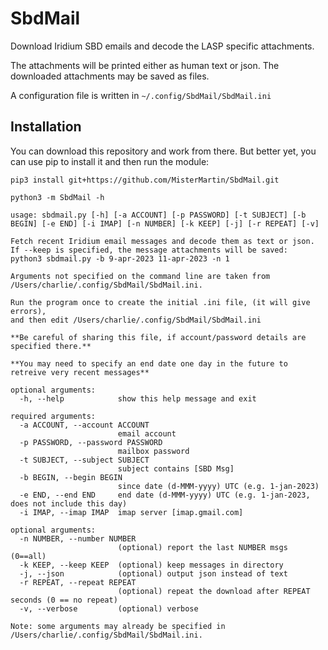 # SbdMail

Download Iridium SBD emails and decode the LASP specific attachments. 

The attachments will be printed either as human text or json. The downloaded
attachments may be saved as files.

A configuration file is written in `~/.config/SbdMail/SbdMail.ini`

## Installation 

You can download this repository and work from there. But better yet, you can 
use pip to install it and then run the module:

```
pip3 install git+https://github.com/MisterMartin/SbdMail.git
    
python3 -m SbdMail -h

usage: sbdmail.py [-h] [-a ACCOUNT] [-p PASSWORD] [-t SUBJECT] [-b BEGIN] [-e END] [-i IMAP] [-n NUMBER] [-k KEEP] [-j] [-r REPEAT] [-v]

Fetch recent Iridium email messages and decode them as text or json.
If --keep is specified, the message attachments will be saved:
python3 sbdmail.py -b 9-apr-2023 11-apr-2023 -n 1

Arguments not specified on the command line are taken from
/Users/charlie/.config/SbdMail/SbdMail.ini.

Run the program once to create the initial .ini file, (it will give errors),
and then edit /Users/charlie/.config/SbdMail/SbdMail.ini

**Be careful of sharing this file, if account/password details are specified there.**

**You may need to specify an end date one day in the future to retreive very recent messages**

optional arguments:
  -h, --help            show this help message and exit

required arguments:
  -a ACCOUNT, --account ACCOUNT
                        email account
  -p PASSWORD, --password PASSWORD
                        mailbox password
  -t SUBJECT, --subject SUBJECT
                        subject contains [SBD Msg]
  -b BEGIN, --begin BEGIN
                        since date (d-MMM-yyyy) UTC (e.g. 1-jan-2023)
  -e END, --end END     end date (d-MMM-yyyy) UTC (e.g. 1-jan-2023, does not include this day)
  -i IMAP, --imap IMAP  imap server [imap.gmail.com]

optional arguments:
  -n NUMBER, --number NUMBER
                        (optional) report the last NUMBER msgs (0==all)
  -k KEEP, --keep KEEP  (optional) keep messages in directory
  -j, --json            (optional) output json instead of text
  -r REPEAT, --repeat REPEAT
                        (optional) repeat the download after REPEAT seconds (0 == no repeat)
  -v, --verbose         (optional) verbose

Note: some arguments may already be specified in /Users/charlie/.config/SbdMail/SbdMail.ini.
```
